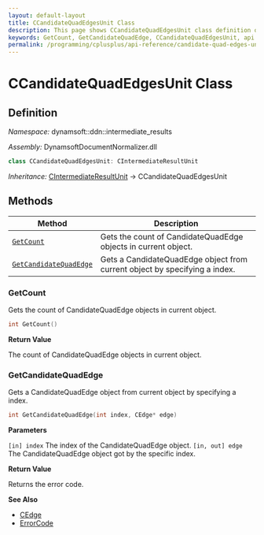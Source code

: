 ```yaml
---
layout: default-layout
title: CCandidateQuadEdgesUnit Class
description: This page shows CCandidateQuadEdgesUnit class definition of Dynamsoft Document Normalizer SDK C++ Edition.
keywords: GetCount, GetCandidateQuadEdge, CCandidateQuadEdgesUnit, api reference
permalink: /programming/cplusplus/api-reference/candidate-quad-edges-unit.html
---
```


# CCandidateQuadEdgesUnit Class

## Definition

*Namespace:* dynamsoft::ddn::intermediate_results

*Assembly:* DynamsoftDocumentNormalizer.dll

```cpp
class CCandidateQuadEdgesUnit: CIntermediateResultUnit
```

*Inheritance:* [CIntermediateResultUnit]() -> CCandidateQuadEdgesUnit

## Methods

| Method | Description |
|--------|-------------|
| [`GetCount`](#getcount) | Gets the count of CandidateQuadEdge objects in current object.|
| [`GetCandidateQuadEdge`](#getcandidatequadedge) | Gets a CandidateQuadEdge object from current object by specifying a index. |

### GetCount

Gets the count of CandidateQuadEdge objects in current object.

```cpp
int GetCount() 
```

**Return Value**

The count of CandidateQuadEdge objects in current object.

### GetCandidateQuadEdge

Gets a CandidateQuadEdge object from current object by specifying a index.

```cpp
int GetCandidateQuadEdge(int index, CEdge* edge)
```

**Parameters**

`[in] index` The index of the CandidateQuadEdge object.
`[in, out] edge` The CandidateQuadEdge object got by the specific index.

**Return Value**

Returns the error code.

**See Also**

* [CEdge]()
* [ErrorCode]()
